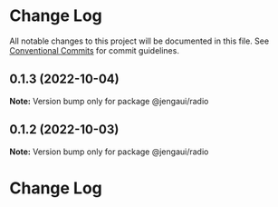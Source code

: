 # Change Log

All notable changes to this project will be documented in this file.
See [Conventional Commits](https://conventionalcommits.org) for commit guidelines.

## 0.1.3 (2022-10-04)

**Note:** Version bump only for package @jengaui/radio

## 0.1.2 (2022-10-03)

**Note:** Version bump only for package @jengaui/radio

# Change Log
